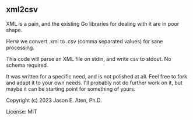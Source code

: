 xml2csv
-------

XML is a pain, and the existing Go libraries for dealing with it are in poor shape.

Herw we convert .xml to .csv (comma separated values) for sane processing.

This code will parse an XML file on stdin, and write csv to stdout. No schema required.

It was written for a specific need, and is not polished at all. Feel free
to fork and adapt it to your own needs. I'll probably not do further work on it, but
maybe it can be starting point for something of yours.


Copyright (c) 2023 Jason E. Aten, Ph.D.

License: MIT
